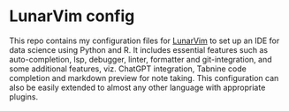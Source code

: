 # LunarVim config

This repo contains my configuration files for [LunarVim](https://www.lunarvim.org/) to set up
an IDE for data science using Python and R. It includes essential features such as
auto-completion, lsp, debugger, linter, formatter and git-integration, and some additional
features, viz. ChatGPT integration, Tabnine code completion and markdown preview for note
taking. This configuration can also be easily extended to almost any other language with
appropriate plugins.
